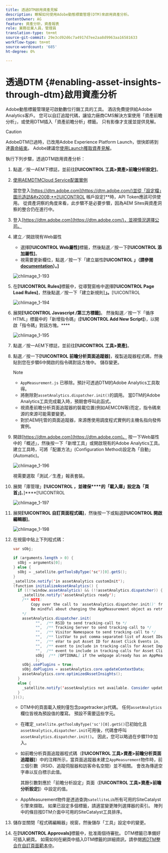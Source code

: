 ```yaml
---
title: 透過DTM啟用資產見解
description: 瞭解如何使用Adobe動態標籤管理(DTM)來啟用資產分析。
contentOwner: AG
feature: 資產分析，資產報表
role: 業務從業人員，管理員
translation-type: tm+mt
source-git-commit: 29e3cd92d6c7a4917d7ee2aa8d9963aa16581633
workflow-type: tm+mt
source-wordcount: '685'
ht-degree: 0%

---
```



# 透過DTM {#enabling-asset-insights-through-dtm}啟用資產分析

Adobe動態標籤管理是可啟動數位行銷工具的工具。 酒店免費提供給Adobe Analytics客戶。 您可以自訂追蹤代碼，讓協力廠商CMS解決方案使用「資產前瞻分析」，或使用DTM插入「資產前瞻分析」標籤。 只有影像才支援並提供見解。

>[!CAUTION]
>
>AdobeDTM已過時，已改用Adobe Experience Platform Launch，很快即將到達[壽命結束](https://medium.com/launch-by-adobe/dtm-plans-for-a-sunset-3c6aab003a6f)。 Adobe建議您[使用Launch獲取資產見解](https://experienceleague.adobe.com/docs/experience-manager-learn/assets/advanced/asset-insights-launch-tutorial.html)。

執行下列步驟，透過DTM啟用資產分析：

1. 點選／按一AEM下標誌，並前往&#x200B;**[!UICONTROL 工具>資產>前瞻分析設定]**。
1. [使用AEMDTMCloud Service配置實例](../sites-administering/dtm.md)

   當您登入[https://dtm.adobe.com](https://dtm.adobe.com/)並從「設定檔」圖示造訪&#x200B;**[!UICONTROL 帳戶設定]**&#x200B;時，API Token應該可供使用。 從資產洞察的角度來看，此步驟不是必要步驟，因為AEM Sites與資產洞察的整合仍在進行中。

1. 登入[https://dtm.adobe.com](https://dtm.adobe.com/)，並視情況選擇公司。
1. 建立／開啟現有Web屬性

   * 選擇&#x200B;**[!UICONTROL Web屬性]**&#x200B;標籤，然後點選／按一下&#x200B;**[!UICONTROL 添加屬性]**。
   * 視需要更新欄位，點選／按一下「建立屬性&#x200B;**[!UICONTROL 」（請參閱[documentation](https://helpx.adobe.com/experience-manager/using/dtm.html)）。]**

   ![chlimage_1-193](assets/chlimage_1-193.png)

1. 在&#x200B;**[!UICONTROL Rules]**&#x200B;標籤中，從導覽窗格中選擇&#x200B;**[!UICONTROL Page Load Rules]**，然後點選／按一下「建立新規則&#x200B;]**」。**[!UICONTROL 

   ![chlimage_1-194](assets/chlimage_1-194.png)

1. 展開&#x200B;**[!UICONTROL Javascript /第三方標籤]**。 然後點選／按一下「循序HTML」標籤中的「新增指令碼」(**[!UICONTROL Add New Script]**)，以開啟「指令碼」對話方塊。****

   ![chlimage_1-195](assets/chlimage_1-195.png)

1. 點選／按一AEM下標誌，並前往&#x200B;**[!UICONTROL 工具>資產]**。
1. 點選／按一下&#x200B;**[!UICONTROL 前瞻分析頁面追蹤器]**，複製追蹤器程式碼，然後貼到您在步驟6中開啟的指令碼對話方塊中。 儲存變更。

   >[!NOTE]
   >
   >* `AppMeasurement.js` 已移除。預計可透過DTM的Adobe Analytics工具取得。
   >* 將刪除對`assetAnalytics.dispatcher.init()`的調用。 當DTM的Adobe Analytics工具完成載入時，預期會呼叫此函式。
   >* 視資產前瞻分析頁面追蹤器的裝載位置(例如AEMCDN等)而定，指令碼來源的來源可能需要變更。
   >* 對於AEM托管的頁面追蹤器，來源應使用調度程式實例的主機名指向發佈實例。


1. 開啟[https://dtm.adobe.com](https://dtm.adobe.com)。 按一下Web屬性中的「概述」，然後按一下「新增工具」或開啟現有的Adobe Analytics工具。 建立工具時，可將「配置方法」(Configuration Method)設定為「自動」(Automatic)。

   ![chlimage_1-196](assets/chlimage_1-196.png)

   視需要選取「測試／生產」報表套裝。

1. 展開「庫管理」**[!UICONTROL ，並確保****的「載入庫」設定為「頁首」]**。]****[!UICONTROL 

   ![chlimage_1-197](assets/chlimage_1-197.png)

1. 展開&#x200B;**[!UICONTROL 自訂頁面程式碼]**，然後按一下或點選&#x200B;**[!UICONTROL 開啟編輯器]**。

   ![chlimage_1-198](assets/chlimage_1-198.png)

1. 在視窗中貼上下列程式碼：

   ```java
   var sObj;
   
   if (arguments.length > 0) {
     sObj = arguments[0];
   } else {
     sObj = _satellite.getToolsByType('sc')[0].getS();
   }
   _satellite.notify('in assetAnalytics customInit');
   (function initializeAssetAnalytics() {
     if ((!!window.assetAnalytics) && (!!assetAnalytics.dispatcher)) {
       _satellite.notify('assetAnalytics ready');
       /** NOTE:
           Copy over the call to 'assetAnalytics.dispatcher.init()' from Assets Pagetracker
           Be mindful about changing the AppMeasurement object as retrieved above.
       */
       assetAnalytics.dispatcher.init(
             "",  /** RSID to send tracking-call to */
             "",  /** Tracking Server to send tracking-call to */
             "",  /** Visitor Namespace to send tracking-call to */
             "",  /** listVar to put comma-separated-list of Asset IDs for Asset Impression Events in tracking-call, e.g. 'listVar1' */
             "",  /** eVar to put Asset ID for Asset Click Events in, e.g. 'eVar3' */
             "",  /** event to include in tracking-calls for Asset Impression Events, e.g. 'event8' */
             "",  /** event to include in tracking-calls for Asset Click Events, e.g. 'event7' */
             sObj  /** [OPTIONAL] if the webpage already has an AppMeasurement object, please include the object here. If unspecified, Pagetracker Core shall create its own AppMeasurement object */
             );
       sObj.usePlugins = true;
       sObj.doPlugins = assetAnalytics.core.updateContextData;
       assetAnalytics.core.optimizedAssetInsights();
     }
     else {
       _satellite.notify('assetAnalytics not available. Consider updating the Custom Page Code', 4);
     }
   })();
   ```

   * DTM中的頁面載入規則僅包含pagetracker.js代碼。 任何`assetAnalytics`欄位皆視為預設值的覆寫。 預設不需要這些字元。
   * 在確定`_satellite.getToolsByType('sc')[0].getS()`已初始化且`assetAnalytics,dispatcher.init`可用後，代碼會呼叫`assetAnalytics.dispatcher.init()`。 因此，您可以略過在步驟11中加入。
   * 如前瞻分析頁面追蹤器程式碼（**[!UICONTROL 工具>資產>前瞻分析頁面追蹤器]**）中的注釋所示，當頁面追蹤器未建立`AppMeasurement`物件時，前三個引數（RSID、追蹤伺服器和訪客命名空間）並不相關。 會改為傳遞空字串以反白標示此值。

      其餘引數對應於「前瞻分析設定」頁面（**[!UICONTROL 工具>資產>前瞻分析設定]**）中設定的值。

   * AppMeasurement物件是透過查詢`satelliteLib`所有可用的SiteCatalyst引擎來擷取。 如果已設定多個標籤，請適當變更陣列選擇器的索引。 陣列中的條目按DTM介面中可用的SiteCatalyst工具排序。

1. 儲存並關閉「程式碼編輯器」視窗，然後儲存「工具」設定中的變更。
1. 在&#x200B;**[!UICONTROL Approvals]**&#x200B;標籤中，批准兩個待審批。 DTM標籤已準備好可插入網頁。 如需如何在網頁中插入DTM標籤的詳細資訊，請參閱[將DTM整合在自訂頁面範本中](https://blogs.adobe.com/experiencedelivers/experience-management/integrating-dtm-custom-aem6-page-template/)。
